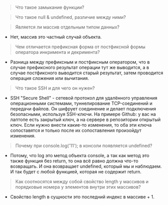 > Что такое замыкание функции?

> Что такое null & undefined, различие между ними?

> Является ли массив отдельным типом данных?
* Нет, массив это частный случай объекта.

> Чем отличается префиксная форма от постфиксной формы оператора инкримента и декримента?
* Разница между префиксным и постфиксным оператором, что в случае префиксного результат операции тут же выводится, а в случае постфиксного выводится старый результат, затем проводится операция сложения или вычитания.

> Что такое SSH и для чего он нужен?
* SSH "Secure Shell" - сетевой протокол для удалённого управления операционными системами, туннелирование TCP-соединений и передачи файлов. Он шифрует соединение и делает подключения безопасными, используя SSH-ключи. На примере Github: у вас на лаптопе есть закрытый ключ, а на сервере в репозитории открытый ключ. Если нужно внести какие-то изменения, то оба эти ключа сопоставятся и только после их сопоставления произойдут изменения.

> Почему при console.log('11'); в консоли появляется undefined?
* Потому, что log это метод объекта console, а так как метод это также функция без return, то она всё равно должна что-то возвращать. И она возвращает undefined, который мы и наблюдаем. И так будет с любой функцией, которая не содержит return.

> Как соотносятся между собой свойство length у массивов и порядковые номера у элементов внутри этих массивов?
* Свойство length в сущности это последний индекс в массиве + 1.